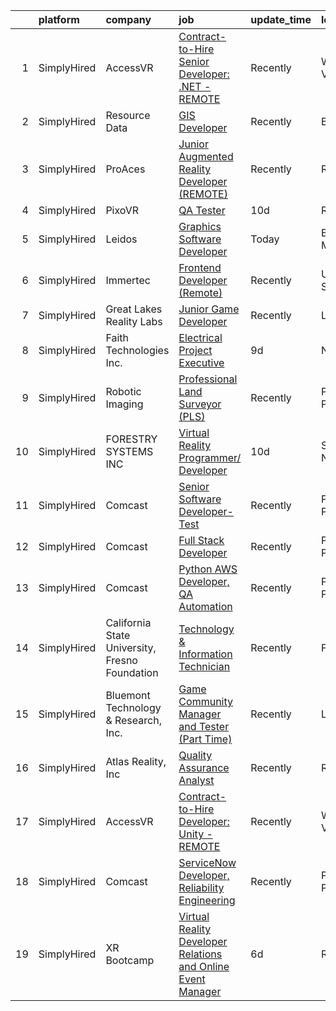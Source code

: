 

|    | platform    | company                                        | job                                                                                                                                                                                | update_time   | location         |
|---:|:------------|:-----------------------------------------------|:-----------------------------------------------------------------------------------------------------------------------------------------------------------------------------------|:--------------|:-----------------|
|  1 | SimplyHired | AccessVR                                       | [Contract-to-Hire Senior Developer: .NET - REMOTE](https://www.simplyhired.com/job/AD8TX98B5OhFMypzMyX3sGcezPFWwczSK89lAb-vhEfwju8hbfcwwQ?q=virtual+reality+developer)             | Recently      | Winchester, VA   |
|  2 | SimplyHired | Resource Data                                  | [GIS Developer](https://www.simplyhired.com/job/_VEOnEi_T-XLrvSpdQ0crpvIJh3Nh4nMvUS4DWW5gjLIbySKFVqHjQ?q=virtual+reality+developer)                                                | Recently      | Boise, ID        |
|  3 | SimplyHired | ProAces                                        | [Junior Augmented Reality Developer (REMOTE)](https://www.simplyhired.com/job/4UjRKE2KhMV0kdUumYlCc4sd7V_oaIeJlAUEyyu_y3vC4PPShhUpKA?q=virtual+reality+developer)                  | Recently      | Remote           |
|  4 | SimplyHired | PixoVR                                         | [QA Tester](https://www.simplyhired.com/job/BY32Fwmh-qA3xyungUs2a66LyNhn3VKvr97A-pz17GTkfjUDp1IWnA?q=virtual+reality+developer)                                                    | 10d           | Remote           |
|  5 | SimplyHired | Leidos                                         | [Graphics Software Developer](https://www.simplyhired.com/job/h0diq1dQ0AU--1QeKS2OQZdahXB4-sEcK7skFS2fvJs1XFE2TiO_Xw?q=virtual+reality+developer)                                  | Today         | Bethesda, MD     |
|  6 | SimplyHired | Immertec                                       | [Frontend Developer (Remote)](https://www.simplyhired.com/job/YT5UPGaMqmLFVW6Bf-7Gadd_T3HkDeiPjXQ8dzI_fh5FEsy8cMrj5A?q=virtual+reality+developer)                                  | Recently      | United States    |
|  7 | SimplyHired | Great Lakes Reality Labs                       | [Junior Game Developer](https://www.simplyhired.com/job/peUa0pFt91Ys30JH7nJhqmzku5OKCEIMR7n6FutTXUMTIT1GgDdZgQ?q=virtual+reality+developer)                                        | Recently      | Lansing, MI      |
|  8 | SimplyHired | Faith Technologies Inc.                        | [Electrical Project Executive](https://www.simplyhired.com/job/g_S2914QRlnEiuDcLZVMi-Lzeij2C59u8ItC6adF0aMPIUW_s-YwxA?q=virtual+reality+developer)                                 | 9d            | Nashville, TN    |
|  9 | SimplyHired | Robotic Imaging                                | [Professional Land Surveyor (PLS)](https://www.simplyhired.com/job/xqli45XLifY-hR-6fBkNQJk47UdjmDjKi08VJe_qePB44lYGiDz9Zg?q=virtual+reality+developer)                             | Recently      | Philadelphia, PA |
| 10 | SimplyHired | FORESTRY SYSTEMS INC                           | [Virtual Reality Programmer/ Developer](https://www.simplyhired.com/job/ftjPonRoUanOkd676yeIX2c3iJSaySNHy4OLRcVu3KRSlSOrEzbZHQ?q=virtual+reality+developer)                        | 10d           | Summerfield, NC  |
| 11 | SimplyHired | Comcast                                        | [Senior Software Developer-Test](https://www.simplyhired.com/job/nRGo4uN1XLBwLyvQzMfQ_dHt7Z3QLN3bm6xjrHHqyO5vCtanmcVkFA?q=virtual+reality+developer)                               | Recently      | Philadelphia, PA |
| 12 | SimplyHired | Comcast                                        | [Full Stack Developer](https://www.simplyhired.com/job/WpwUJNq3ZU7a4LhWNknkgvbB9ORAr4aJvfDBhGPmS6jvufEg3HABMg?q=virtual+reality+developer)                                         | Recently      | Philadelphia, PA |
| 13 | SimplyHired | Comcast                                        | [Python AWS Developer, QA Automation](https://www.simplyhired.com/job/zAoBw39_BTaH4jL_jVgXVv4eBmFEYmITT61TErZ5UkTBGv4Peg74YA?q=virtual+reality+developer)                          | Recently      | Philadelphia, PA |
| 14 | SimplyHired | California State University, Fresno Foundation | [Technology & Information Technician](https://www.simplyhired.com/job/zG8K8KwFynXXYyI0mJZTmR_yYC9BBPcL_As5HoYhXoZlizvNaDcr-g?q=virtual+reality+developer)                          | Recently      | Fresno, CA       |
| 15 | SimplyHired | Bluemont Technology & Research, Inc.           | [Game Community Manager and Tester (Part Time)](https://www.simplyhired.com/job/V7WfgkLpbsfag8JgwRAQbZkyiBc9vxaWYiJ1P59aSKU64XkFbv149A?q=virtual+reality+developer)                | Recently      | Luray, VA        |
| 16 | SimplyHired | Atlas Reality, Inc                             | [Quality Assurance Analyst](https://www.simplyhired.com/job/wiOwxsMnfD6s_4tALjYuRE7qKBefOlBqEhblBTJJDJ9qMOnWsW1I0Q?q=virtual+reality+developer)                                    | Recently      | Remote           |
| 17 | SimplyHired | AccessVR                                       | [Contract-to-Hire Developer: Unity - REMOTE](https://www.simplyhired.com/job/eHNuYSh6_hoBmAbJDab1E996_fEnIXXN35rkqxjWwKVh7x7ufcJMLA?q=virtual+reality+developer)                   | Recently      | Winchester, VA   |
| 18 | SimplyHired | Comcast                                        | [ServiceNow Developer, Reliability Engineering](https://www.simplyhired.com/job/Ve5iKYmOghA823Deo_FeicEmMfvKzvlbowsh2QWZYGyTyvKWbTZ3Wg?q=virtual+reality+developer)                | Recently      | Philadelphia, PA |
| 19 | SimplyHired | XR Bootcamp                                    | [Virtual Reality Developer Relations and Online Event Manager](https://www.simplyhired.com/job/Fr7X-FAQNaG-ew4OyNwrA7ZETE0ghis_9wS4ZiOCKdtc9Wf9v0N2cg?q=virtual+reality+developer) | 6d            | Remote           |